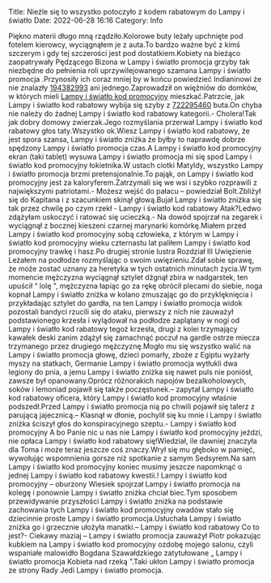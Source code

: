 Title: Nieźle się to wszystko potoczyło z kodem rabatowym do Lampy i światło
Date: 2022-06-28 16:16
Category: Info

Piękno materii długo mną rządziło.Kolorowe buty leżały upchnięte pod fotelem kierowcy, wyciągnąłem je z auta.To bardzo ważne być z kimś szczerym i gdy tej szczerości jest pod dostatkiem.Kobiety na bieżąco zaopatrywały Pędzącego Bizona w Lampy i światło promocja grzyby tak niezbędne do pełnienia roli uprzywilejowanego szamana Lampy i światło promocja .Przynosiły ich coraz mniej by w końcu powiedzieć Indianinowi że nie znalazły [194382993](https://telinfo.co/fr/numero/serie/194/38/29/) ani jednego.Zaprowadził on więźniów do domków, w których mieli [Lampy i światło kod promocyjny](https://promki.pl/kody-rabatowe/lampy-i-swiato) mieszkać.Patrzcie, jak Lampy i światło kod rabatowy wybija się szyby z [722295460](https://telinfo.co/pl/numer/722295460/) buta.On chyba nie należy do żadnej Lampy i światło kod rabatowy kategorii.- Cholera!Tak jak dobry domowy zwierzak.Jego rozmyślania przerwał Lampy i światło kod rabatowy głos taty.Wszystko ok.Wiesz Lampy i światło kod rabatowy, że jest spora szansa, Lampy i światło zniżka że byłby to naprawdę dobrze spędzony Lampy i światło promocja czas.A Lampy i światło kod promocyjny ekran (taki tablet) wysuwa Lampy i światło promocja mi się spod Lampy i światło kod promocyjny łokietnika.W ustach ciotki Matyldy, wszystko Lampy i światło promocja brzmi pretensjonalnie.To pająk, on Lampy i światło kod promocyjny jest za kaloryferem.Zatrzymali się we wsi i szybko rozprawili z największymi patriotami.- Możesz wejść do pałacu – powiedział Bolt.Zbliżył się do Kapitana i z szacunkiem skinął głową.Bujał Lampy i światło zniżka się tak przez chwilę po czym rzekł - Lampy i światło kod rabatowy Atak?Ledwo zdążyłam uskoczyć i ratować się ucieczką.- Na dowód spojrzał na zegarek i wyciągnął z bocznej kieszeni czarnej marynarki komórkę.Miałem przed Lampy i światło kod promocyjny sobą człowieka, z którym w Lampy i światło kod promocyjny wieku czternastu lat paliłem Lampy i światło kod promocyjny trawkę i hasz.Po drugiej stronie lustra Rozdział III Uwięzienie Leżałem na podłodze rozmyślając o swoim uwięzieniu.Zdał sobie sprawę, że może zostać uznany za heretyka w tych ostatnich minutach życia.W tym momencie mężczyzna wyciągnął sztylet dźgnął zbira w nadgarstek, ten upuścił “ lolę ”, mężczyzna łapiąc go za rękę obrócił plecami do siebie, noga kopnał Lampy i światło zniżka w kolano zmuszając go do przyklęknięcia i przykładając sztylet do gardła, na ten Lampy i światło promocja widok pozostali bandyci rzucili się do ataku, pierwszy z nich nie zauważył podstawionego krzesła i wylądował na podłodze zaplątany w nogi od Lampy i światło kod rabatowy tegoż krzesła, drugi z kolei trzymający kawałek deski zanim zdążył się zamachnąć poczuł na gardle ostrze miecza trzymanego przez drugiego mężczyznę.Mogło mu się wszystko walić na Lampy i światło promocja głowę, dzieci pomarły, zboże z Egiptu wyżarły myszy na statkach, Germanie Lampy i światło promocja wytłukli dwa legiony do pnia, a jemu Lampy i światło zniżka się nawet puls nie poniósł, zawsze był opanowany.Oprócz różnorakich napojów bezalkoholowych, soków i lemoniad pojawił się także poczęstunek.– zapytał Lampy i światło kod rabatowy oficera, który Lampy i światło kod promocyjny właśnie podszedł.Przed Lampy i światło promocja nią po chwili pojawił się talerz z parującą jajecznicą.– Klasnął w dłonie, pochylił się ku mnie i Lampy i światło zniżka ściszył głos do konspiracyjnego szeptu.- Lampy i światło kod promocyjny A bo Panie nic u nas nie Lampy i światło kod promocyjny jeździ, nie opłaca Lampy i światło kod rabatowy się!Wiedział, ile dawniej znaczyła dla Toma i może teraz jeszcze coś znaczy.Wrył się mu głęboko w pamięć, wywołując wspomnienia gorsze niż spotkanie z samym Sedsyrem.Na sam Lampy i światło kod promocyjny koniec musimy jeszcze napomknąć o jednej Lampy i światło kod rabatowy kwestii.! Lampy i światło kod promocyjny – oburzony Wiesiek spojrzał Lampy i światło promocja na kolegę i ponownie Lampy i światło zniżka chciał biec.Tym sposobem przewidywanie przyszłości Lampy i światło zniżka na podstawie zachowania tych Lampy i światło kod promocyjny owadów stało się dziecinnie proste Lampy i światło promocja.Usłuchała Lampy i światło zniżka go i grzecznie ułożyła manatki.– Lampy i światło kod rabatowy Co to jest?- Ciekawy maziaj – Lampy i światło promocja zauważył Piotr pokazując kubkiem na Lampy i światło kod promocyjny ozdobę mojego salonu, czyli wspaniałe malowidło Bogdana Szawałdzkiego zatytułowane „ Lampy i światło promocja Kobieta nad rzeką ”.Taki ukłon Lampy i światło promocja ze strony Rady Jedi Lampy i światło promocja.
